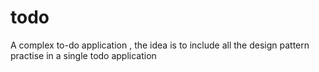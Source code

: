 # todo
A complex to-do application , the idea is to include all the design pattern practise in a single todo application
